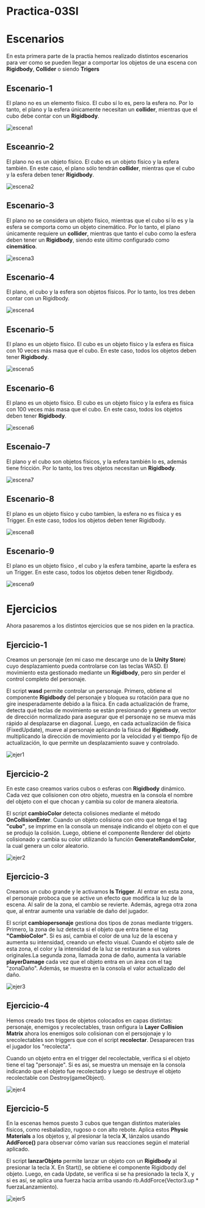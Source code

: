 # Practica-03SI

# Escenarios

En esta primera parte de la practia hemos realizado distintos escenarios para ver como se pueden llegar a comportar los objetos de una escena con **Rigidbody**, **Collider**
o siendo **Trigers**

## Escenario-1

  El plano no es un elemento físico. El cubo sí lo es, pero la esfera no. Por lo tanto, el plano y la esfera únicamente necesitan un **collider**, mientras que el cubo debe contar con un **Rigidbody**.

  ![escena1](./gift/Fisicas-escenario1.gif)

## Esceanrio-2
  El plano no es un objeto físico. El cubo es un objeto físico y la esfera también. En este caso, el plano sólo tendrán **collider**, mientras que el cubo y la esfera deben tener **Rigidbody**.

  ![escena2](./gift/Fisicas-escenario2.gif)

## Escenario-3
  El plano no se considera un objeto físico, mientras que el cubo sí lo es y la esfera se comporta como un objeto cinemático. Por lo tanto, el plano únicamente requiere un **collider**, mientras que tanto el cubo como la esfera deben tener un **Rigidbody**, siendo este último configurado como **cinemático**.

   ![escena3](./Fisicas-escenario3.gif)

## Escenario-4
 El plano, el cubo y la esfera son objetos físicos. Por lo tanto, los tres deben contar con un Rigidbody.

 ![escena4](./gift/Fisicas-escenario4_1.gif)

## Escenario-5
  El plano es un objeto físico. El cubo es un objeto físico y la esfera es física con 10 veces más masa que el cubo. En este caso, todos los objetos deben tener **Rigidbody**.

   ![escena5](./gift/Fisicas-escena5.gif)

## Escenario-6
  El plano es un objeto físico. El cubo es un objeto físico y la esfera es física con 100 veces más masa que el cubo. En este caso, todos los objetos deben tener **Rigidbody**.

  ![escena6](./gift/Fisicas-escenario6_1.gif)

## Escenaio-7
  El plano y el cubo son objetos físicos, y la esfera también lo es, además tiene fricción. Por lo tanto, los tres objetos necesitan un **Rigidbody**.

  ![escena7](./gift/Fisicas-escenario7_1.gif)

## Escenario-8
  El plano es un objeto físico y  cubo tambien, la esfera no es física y es Trigger. En este caso, todos los objetos deben tener Rigidbody.

  ![escena8](./Fisicas-escenario8.gif)

## Escenario-9
El plano es un objeto físico , el cubo y la esfera tambine, aparte la esfera es un Trigger. En este caso, todos los objetos deben tener Rigidbody.

  ![escena9](./Fisicas-escenario9.gif)



# Ejercicios

Ahora pasaremos a los distintos ejercicios que se nos piden en la practica.

## Ejercicio-1
  Creamos un personaje (en mi caso me descarge uno de la **Unity Store**) cuyo desplazamiento pueda controlarse con las teclas WASD. El movimiento esta gestionado mediante un **Rigidbody**, pero sin perder el control completo del personaje.

El script **wasd** permite controlar un personaje. Primero, obtiene el componente **Rigidbody** del personaje y bloquea su rotación para que no gire inesperadamente debido a la física. En cada actualización de frame, detecta qué teclas de movimiento se están presionando y genera un vector de dirección normalizado para asegurar que el personaje no se mueva más rápido al desplazarse en diagonal. Luego, en cada actualización de física (FixedUpdate), mueve al personaje aplicando la física del **Rigidbody**, multiplicando la dirección de movimiento por la velocidad y el tiempo fijo de actualización, lo que permite un desplazamiento suave y controlado.

  ![ejer1](./gift/Ejercicio-1.gif)

## Ejercicio-2

  En este caso creamos varios cubos o esferas con **Rigidbody** dinámico. Cada vez que colisionen con otro objeto, muestra en la consola el nombre del objeto con el que chocan y cambia su color de manera aleatoria.

  El script **cambioColor** detecta colisiones mediante el método **OnCollisionEnter**. Cuando un objeto colisiona con otro que tenga el tag **"cubo"**, se imprime en la consola un mensaje indicando el objeto con el que se produjo la colisión. Luego, obtiene el componente Renderer del objeto colisionado y cambia su color utilizando la función **GenerateRandomColor**, la cual genera un color aleatorio.

  ![ejer2](./gift/Fisicas-ejercicio2.gif)

## Ejercicio-3

  Creamos un cubo grande y le activamos **Is Trigger**. Al entrar en esta zona, el personaje proboca que se  active un efecto que modifica la luz de la escena. 
  Al salir de la zona, el cambio se revierte. Además, agrega otra zona que, al entrar aumente una variable de daño del jugador.

  El script **cambiopersonaje** gestiona dos tipos de zonas mediante triggers. Primero, la zona de luz detecta si el objeto que entra tiene el tag **"CambioColor"**. Si es así, cambia el color de una luz de la escena y aumenta su intensidad, creando un efecto visual. Cuando el objeto sale de esta zona, el color y la intensidad de la luz se restauran a sus valores originales.La segunda zona, llamada zona de daño, aumenta la variable **playerDamage** cada vez que el objeto entra en un área con el tag "zonaDaño". Además, se muestra en la consola el valor actualizado del daño. 

  ![ejer3](./gift/Fisicas-ejercicio3.gif)

## Ejercicio-4

  Hemos creado tres tipos de objetos colocados en capas distintas: personaje, enemigos y recolectables, trasn onfigura la **Layer Collision Matrix** ahora los enemigos solo colisionan con el persojonaje y lo srecolectables son triggers que con el script **recolectar**.
  Desaparecen tras el jugador los "recolecta".

  Cuando un objeto entra en el trigger del recolectable, verifica si el objeto tiene el tag "personaje". Si es así, se muestra un mensaje en la consola indicando que el objeto fue recolectado y luego se destruye el objeto recolectable con Destroy(gameObject).

  ![ejer4](./gift/Fisicas-ejer4.gif)

## Ejercicio-5
   En la escenas hemos puesto 3 cubos que tengan distintos materiales físicos, como resbaladizo, rugoso o con alto rebote. Aplica estos **Physic Materials** a los objetos y, al presionar la tecla **X**, lánzalos usando **AddForce()** para observar cómo varían sus reacciones según el material aplicado.

  El script **lanzarObjeto** permite lanzar un objeto con un **Rigidbody** al presionar la tecla X. En Start(), se obtiene el componente Rigidbody del objeto. Luego, en cada Update, se verifica si se ha presionado la tecla X, y si es así, se aplica una fuerza hacia arriba usando rb.AddForce(Vector3.up * fuerzaLanzamiento).

   ![ejer5](./gift/Fisicas-ejercicoi5.gif)
  
  

  
  


